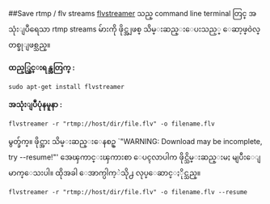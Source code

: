 ##Save rtmp / flv streams
[flvstreamer](http://savannah.nongnu.org/projects/flvstreamer) သည္ command line terminal တြင္ အသုံးျပဳရေသာ rtmp streams မ်ားကို ဖိုင္အျဖစ္ သိမ္းဆည္းေပးသည့္ ေဆာ့ဖ္ဝဲလ္ တစ္ခုျဖစ္သည္။

**ထည့္သြင္းရန္အတြက္ :**

    sudo apt-get install flvstreamer

**အသုံးျပဳပုံနမူနာ :**

    flvstreamer -r "rtmp://host/dir/file.flv" -o filename.flv

မွတ္ခ်က္။ ဖိုင္အား သိမ္းဆည္းေနစဥ္ `"WARNING: Download may be incomplete, try --resume!"' အေၾကာင္းၾကားစာ ေပၚလာပါက ဖိုင္သိမ္းဆည္းမႈ မျပီးေျမာက္ေသးပါ။ ထိုအခါ ေအာက္ပါက့ဲသို႕ လုပ္ေဆာင္ႏိုင္သည္။

    flvstreamer -r "rtmp://host/dir/file.flv" -o filename.flv --resume
